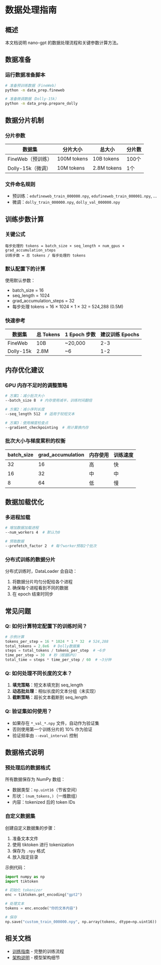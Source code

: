 # 数据处理指南

## 概述

本文档说明 nano-gpt 的数据处理流程和关键参数计算方法。

## 数据准备

### 运行数据准备脚本

```bash
# 准备预训练数据（FineWeb）
python -m data_prep.fineweb

# 准备微调数据（Dolly-15k）  
python -m data_prep.prepare_dolly
```

## 数据分片机制

### 分片参数

| 数据集 | 分片大小 | 总大小 | 分片数 |
|--------|----------|--------|--------|
| FineWeb（预训练） | 100M tokens | 10B tokens | 100个 |
| Dolly-15k（微调） | 10M tokens | 2.8M tokens | 1个 |

### 文件命名规则

- 预训练：`edufineweb_train_000000.npy`, `edufineweb_train_000001.npy`, ...
- 微调：`dolly_train_000000.npy`, `dolly_val_000000.npy`

## 训练步数计算

### 关键公式

```
每步处理的 tokens = batch_size × seq_length × num_gpus × grad_accumulation_steps
训练步数 = 总 tokens / 每步处理的 tokens
```

### 默认配置下的计算

使用默认参数：
- batch_size = 16
- seq_length = 1024
- grad_accumulation_steps = 32
- 每步处理 tokens = 16 × 1024 × 1 × 32 = 524,288 (0.5M)

### 快速参考

| 数据集 | 总 Tokens | 1 Epoch 步数 | 建议训练 Epochs |
|--------|-----------|--------------|-----------------|
| FineWeb | 10B | ~20,000 | 2-3 |
| Dolly-15k | 2.8M | ~6 | 1-2 |

## 内存优化建议

### GPU 内存不足时的调整策略

```bash
# 方案1：减小批次大小
--batch_size 8  # 内存使用减半，训练时间翻倍

# 方案2：减小序列长度
--seq_length 512  # 适用于较短文本

# 方案3：使用梯度检查点
--gradient_checkpointing  # 用计算换内存
```

### 批次大小与梯度累积的权衡

| batch_size | grad_accumulation | 内存使用 | 训练速度 |
|------------|-------------------|----------|----------|
| 32 | 16 | 高 | 快 |
| 16 | 32 | 中 | 中 |
| 8 | 64 | 低 | 慢 |

## 数据加载优化

### 多进程加载

```bash
# 增加数据加载进程
--num_workers 4  # 默认为0

# 预取数据
--prefetch_factor 2  # 每个worker预取2个批次
```

### 分布式训练的数据分片

分布式训练时，DataLoader 会自动：
1. 将数据分片均匀分配给各个进程
2. 确保每个进程看到不同的数据
3. 在 epoch 结束时同步

## 常见问题

### Q: 如何计算特定配置下的训练时间？

```python
# 示例计算
tokens_per_step = 16 * 1024 * 1 * 32  # 524,288
total_tokens = 2.8e6  # Dolly数据集
steps = total_tokens / tokens_per_step  # ~6步
time_per_step = 30  # 秒（根据GPU）
total_time = steps * time_per_step / 60  # ~3分钟
```

### Q: 如何处理不同长度的文本？

1. **填充策略**：短文本填充到 seq_length
2. **动态批处理**：相似长度的文本分组（未实现）
3. **截断策略**：超长文本截断到 seq_length

### Q: 验证集如何使用？

- 如果存在 `*_val_*.npy` 文件，自动作为验证集
- 否则使用第一个训练分片的 10% 作为验证
- 验证频率由 `--eval_interval` 控制

## 数据格式说明

### 预处理后的数据格式

所有数据保存为 NumPy 数组：
- 数据类型：`np.uint16`（节省空间）
- 形状：`(num_tokens,)`（一维数组）
- 内容：tokenized 后的 token IDs

### 自定义数据集

创建自定义数据集的步骤：

1. 准备文本文件
2. 使用 tiktoken 进行 tokenization
3. 保存为 `.npy` 格式
4. 放入指定目录

示例代码：
```python
import numpy as np
import tiktoken

# 初始化 tokenizer
enc = tiktoken.get_encoding("gpt2")

# 处理文本
tokens = enc.encode("你的文本内容")

# 保存
np.save("custom_train_000000.npy", np.array(tokens, dtype=np.uint16))
```

## 相关文档

- [训练指南](TRAINING.md) - 完整的训练流程
- [架构说明](ARCHITECTURE.md) - 模型架构细节